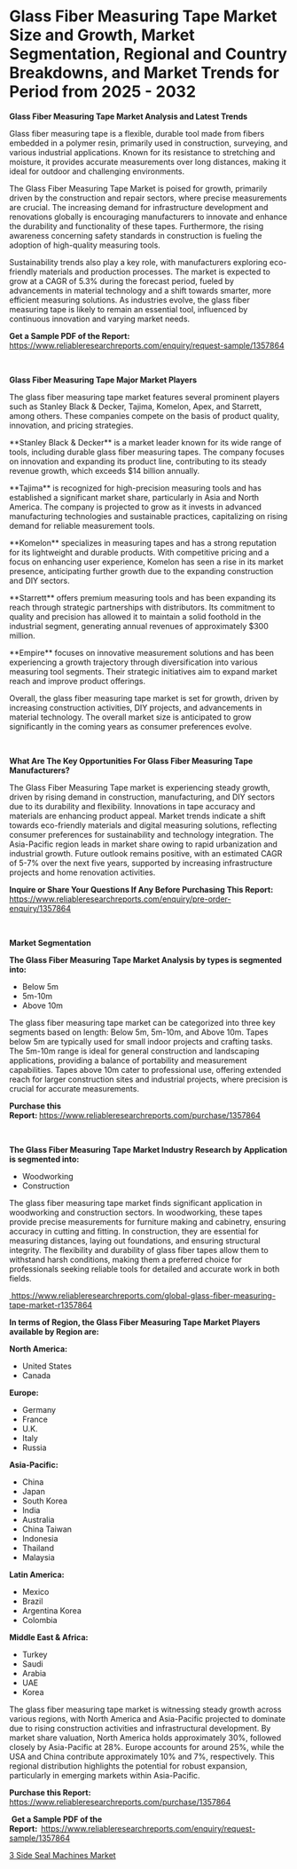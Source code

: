 <p><h1>Glass Fiber Measuring Tape Market Size and Growth, Market Segmentation, Regional and Country Breakdowns, and Market Trends for Period from 2025 -  2032</h1></p><p><strong>Glass Fiber Measuring Tape Market Analysis and Latest Trends</strong></p>
<p><p>Glass fiber measuring tape is a flexible, durable tool made from fibers embedded in a polymer resin, primarily used in construction, surveying, and various industrial applications. Known for its resistance to stretching and moisture, it provides accurate measurements over long distances, making it ideal for outdoor and challenging environments.</p><p>The Glass Fiber Measuring Tape Market is poised for growth, primarily driven by the construction and repair sectors, where precise measurements are crucial. The increasing demand for infrastructure development and renovations globally is encouraging manufacturers to innovate and enhance the durability and functionality of these tapes. Furthermore, the rising awareness concerning safety standards in construction is fueling the adoption of high-quality measuring tools.</p><p>Sustainability trends also play a key role, with manufacturers exploring eco-friendly materials and production processes. The market is expected to grow at a CAGR of 5.3% during the forecast period, fueled by advancements in material technology and a shift towards smarter, more efficient measuring solutions. As industries evolve, the glass fiber measuring tape is likely to remain an essential tool, influenced by continuous innovation and varying market needs.</p></p>
<p><strong>Get a Sample PDF of the Report:&nbsp;</strong> <a href="https://www.reliableresearchreports.com/enquiry/request-sample/1357864?utm_campaign=2467&utm_medium=2&utm_source=Github&utm_content=ia&utm_term=24022025&utm_id=glass-fiber-measuring-tape">https://www.reliableresearchreports.com/enquiry/request-sample/1357864</a></p>
<p>&nbsp;</p>
<p><strong>Glass Fiber Measuring Tape Major Market Players</strong></p>
<p><p>The glass fiber measuring tape market features several prominent players such as Stanley Black & Decker, Tajima, Komelon, Apex, and Starrett, among others. These companies compete on the basis of product quality, innovation, and pricing strategies.</p><p>**Stanley Black & Decker** is a market leader known for its wide range of tools, including durable glass fiber measuring tapes. The company focuses on innovation and expanding its product line, contributing to its steady revenue growth, which exceeds $14 billion annually.</p><p>**Tajima** is recognized for high-precision measuring tools and has established a significant market share, particularly in Asia and North America. The company is projected to grow as it invests in advanced manufacturing technologies and sustainable practices, capitalizing on rising demand for reliable measurement tools.</p><p>**Komelon** specializes in measuring tapes and has a strong reputation for its lightweight and durable products. With competitive pricing and a focus on enhancing user experience, Komelon has seen a rise in its market presence, anticipating further growth due to the expanding construction and DIY sectors.</p><p>**Starrett** offers premium measuring tools and has been expanding its reach through strategic partnerships with distributors. Its commitment to quality and precision has allowed it to maintain a solid foothold in the industrial segment, generating annual revenues of approximately $300 million.</p><p>**Empire** focuses on innovative measurement solutions and has been experiencing a growth trajectory through diversification into various measuring tool segments. Their strategic initiatives aim to expand market reach and improve product offerings.</p><p>Overall, the glass fiber measuring tape market is set for growth, driven by increasing construction activities, DIY projects, and advancements in material technology. The overall market size is anticipated to grow significantly in the coming years as consumer preferences evolve.</p></p>
<p>&nbsp;</p>
<p><strong>What Are The Key Opportunities For Glass Fiber Measuring Tape Manufacturers?</strong></p>
<p><p>The Glass Fiber Measuring Tape market is experiencing steady growth, driven by rising demand in construction, manufacturing, and DIY sectors due to its durability and flexibility. Innovations in tape accuracy and materials are enhancing product appeal. Market trends indicate a shift towards eco-friendly materials and digital measuring solutions, reflecting consumer preferences for sustainability and technology integration. The Asia-Pacific region leads in market share owing to rapid urbanization and industrial growth. Future outlook remains positive, with an estimated CAGR of 5-7% over the next five years, supported by increasing infrastructure projects and home renovation activities.</p></p>
<p><strong>Inquire or Share Your Questions If Any Before Purchasing This Report:</strong> <a href="https://www.reliableresearchreports.com/enquiry/pre-order-enquiry/1357864?utm_campaign=2467&utm_medium=2&utm_source=Github&utm_content=ia&utm_term=24022025&utm_id=glass-fiber-measuring-tape">https://www.reliableresearchreports.com/enquiry/pre-order-enquiry/1357864</a></p>
<p>&nbsp;</p>
<p><strong>Market Segmentation</strong></p>
<p><strong>The Glass Fiber Measuring Tape Market Analysis by types is segmented into:</strong></p>
<p><ul><li>Below 5m</li><li>5m-10m</li><li>Above 10m</li></ul></p>
<p><p>The glass fiber measuring tape market can be categorized into three key segments based on length: Below 5m, 5m-10m, and Above 10m. Tapes below 5m are typically used for small indoor projects and crafting tasks. The 5m-10m range is ideal for general construction and landscaping applications, providing a balance of portability and measurement capabilities. Tapes above 10m cater to professional use, offering extended reach for larger construction sites and industrial projects, where precision is crucial for accurate measurements.</p></p>
<p><strong>Purchase this Report:&nbsp;</strong><a href="https://www.reliableresearchreports.com/purchase/1357864?utm_campaign=2467&utm_medium=2&utm_source=Github&utm_content=ia&utm_term=24022025&utm_id=glass-fiber-measuring-tape">https://www.reliableresearchreports.com/purchase/1357864</a></p>
<p>&nbsp;</p>
<p><strong>The Glass Fiber Measuring Tape Market Industry Research by Application is segmented into:</strong></p>
<p><ul><li>Woodworking</li><li>Construction</li></ul></p>
<p><p>The glass fiber measuring tape market finds significant application in woodworking and construction sectors. In woodworking, these tapes provide precise measurements for furniture making and cabinetry, ensuring accuracy in cutting and fitting. In construction, they are essential for measuring distances, laying out foundations, and ensuring structural integrity. The flexibility and durability of glass fiber tapes allow them to withstand harsh conditions, making them a preferred choice for professionals seeking reliable tools for detailed and accurate work in both fields.</p></p>
<p><a href="https://www.reliableresearchreports.com/global-glass-fiber-measuring-tape-market-r1357864?utm_campaign=2467&utm_medium=2&utm_source=Github&utm_content=ia&utm_term=24022025&utm_id=glass-fiber-measuring-tape">&nbsp;https://www.reliableresearchreports.com/global-glass-fiber-measuring-tape-market-r1357864</a></p>
<p><strong>In terms of Region, the Glass Fiber Measuring Tape Market Players available by Region are:</strong></p>
<p>
    <p> <strong> North America: </strong>
        <ul>
            <li>United States</li>
            <li>Canada</li>
        </ul>
        </p> 
    <p> <strong> Europe: </strong>
        <ul>
            <li>Germany</li>
            <li>France</li>
            <li>U.K.</li>
            <li>Italy</li>
            <li>Russia</li>
        </ul>
        </p> 
    <p> <strong> Asia-Pacific: </strong>
        <ul>
            <li>China</li>
            <li>Japan</li>
            <li>South Korea</li>
            <li>India</li>
            <li>Australia</li>
            <li>China Taiwan</li>
            <li>Indonesia</li>
            <li>Thailand</li>
            <li>Malaysia</li>
        </ul>
        </p> 
    <p> <strong> Latin America: </strong>
        <ul>
            <li>Mexico</li>
            <li>Brazil</li>
            <li>Argentina Korea</li>
            <li>Colombia</li>
        </ul>
        </p> 
    <p> <strong> Middle East & Africa: </strong>
        <ul>
            <li>Turkey</li>
            <li>Saudi</li>
            <li>Arabia</li>
            <li>UAE</li>
            <li>Korea</li>
        </ul>
    </p>
    </p>
<p><p>The glass fiber measuring tape market is witnessing steady growth across various regions, with North America and Asia-Pacific projected to dominate due to rising construction activities and infrastructural development. By market share valuation, North America holds approximately 30%, followed closely by Asia-Pacific at 28%. Europe accounts for around 25%, while the USA and China contribute approximately 10% and 7%, respectively. This regional distribution highlights the potential for robust expansion, particularly in emerging markets within Asia-Pacific.</p></p>
<p><strong>Purchase this Report: </strong><a href="https://www.reliableresearchreports.com/purchase/1357864?utm_campaign=2467&utm_medium=2&utm_source=Github&utm_content=ia&utm_term=24022025&utm_id=glass-fiber-measuring-tape">https://www.reliableresearchreports.com/purchase/1357864</a></p>
<p>&nbsp;<strong>Get a Sample PDF of the Report:&nbsp;&nbsp;</strong><a href="https://www.reliableresearchreports.com/enquiry/request-sample/1357864?utm_campaign=2467&utm_medium=2&utm_source=Github&utm_content=ia&utm_term=24022025&utm_id=glass-fiber-measuring-tape">https://www.reliableresearchreports.com/enquiry/request-sample/1357864</a></p>
<p><strong></strong></p>
<p><p><a href="https://github.com/manesros8/Market-Research-Report-List-1/blob/main/3-side-seal-machines-market.md?utm_campaign=2467&utm_medium=2&utm_source=Github&utm_content=ia&utm_term=24022025&utm_id=glass-fiber-measuring-tape">3 Side Seal Machines Market</a></p></p>